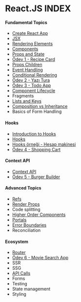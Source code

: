 # React.JS INDEX

#### Fundamental Topics ####
- [Create React App](create-react-app/)
- [JSX](jsx/)
- [Rendering Elements](rendering-elements/)
- [Components](components/) 
- [Props and State](props-and-state/)
- [Ödev 1 - Recipe Card](recipe-card/)
- [Props Children](props-children/)
- [Event Handling](event-handling/)
- [Conditional Rendering](conditional-rendering/)
- [Ödev 2 - Yazı Tura](yazi-tura/)
- [Ödev 3 - Todo App](todo-app/)
- [Component Lifecycle](component-lifecycle/)
- Fragments
- [Lists and Keys](list-and-keys/)
- [Composition vs Inheritance](composition-vs-inheritance/)
- Basics of Form Handling

#### Hooks ####
- [Introduction to Hooks](basic-hooks/)
- [Hooks](hooks/)
- [Hooks örneği - Hesap makinesi](hooks-hesap-makinesi/)
- [Ödev 4 - Shopping Cart](shopping-cart/)

#### Context API ####
- [Context API](context-api/)
- [Ödev 5 - Burger Builder](burger-builder-context/)

#### Advanced Topics ####
-  [Refs](refs/)
-  [Render Props](render-props/)
-  Code splitting
-  [Higher Order Components](higher-order-components/)
-  [Portals](react-portals/)
-  [Error Boundaries](error-boundaries/)
-  Reconciliation

#### Ecosystem ####
-  [Router](router/)
-  [Ödev 6 - Movie Search App](movie-search-app/)
-  SSR
-  SSG
-  [API Calls](api-calls/)
-  Forms
-  Testing
-  State management
-  Styling
